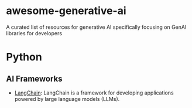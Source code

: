 # awesome-generative-ai
A curated list of resources for generative AI specifically focusing on GenAI libraries for developers

# Python

## AI Frameworks

- [LangChain](https://github.com/langchain-ai/langchain): LangChain is a framework for developing applications powered by large language models (LLMs).


